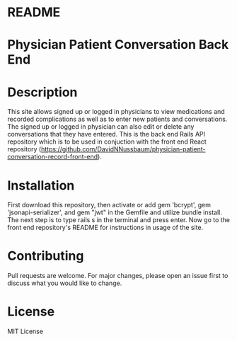 # README

# Physician Patient Conversation Back End

# Description
This site allows signed up or logged in physicians to view medications and recorded complications as well as to enter new patients and conversations. The signed up or logged in physician can also edit or delete any conversations that they have entered. This is the back end Rails API repository which is to be used in conjuction with the front end React repository (https://github.com/DavidNNussbaum/physician-patient-conversation-record-front-end). 

# Installation
First download this repository, then activate or add gem 'bcrypt', gem 'jsonapi-serializer', and gem "jwt" in the Gemfile and utilize bundle install. The next step is to type rails s in the terminal and press enter. Now go to the front end repository's README for instructions in usage of the site.

# Contributing
Pull requests are welcome. For major changes, please open an issue first to discuss what you would like to change.

# License
MIT License

